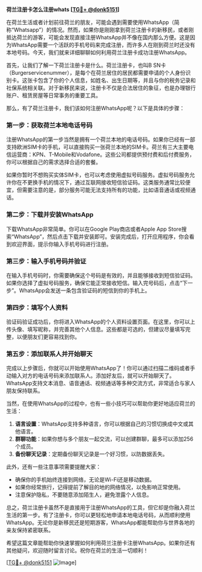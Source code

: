 **荷兰注册卡怎么注册whats [[TG💪+ @donk5151](https://t.me/s/donk5151)]**

在荷兰生活或者计划前往荷兰的朋友，可能会遇到需要使用WhatsApp（简称“Whatsapp”）的情况。然而，如果你是刚刚拿到荷兰注册卡的新移民，或者刚抵达荷兰的游客，可能会发现直接注册WhatsApp并不像在国内那么方便。这是因为WhatsApp需要一个活跃的手机号码来完成注册，而许多人在刚到荷兰时还没有本地号码。今天，我们就来详细聊聊如何利用荷兰注册卡成功注册WhatsApp。

首先，让我们了解一下荷兰注册卡是什么。荷兰注册卡，也叫B SN卡（Burgerservicenummer），是每个在荷兰居住的居民都需要申请的个人身份识别卡。这张卡包含了你的个人信息，如姓名、出生日期等，并且与你的税务记录和社保系统相关联。对于新移民来说，注册卡不仅是合法居住的象征，也是办理银行账户、租赁房屋等日常事务的重要工具。

那么，有了荷兰注册卡，我们该如何注册WhatsApp呢？以下是具体的步骤：

### 第一步：获取荷兰本地电话号码

注册WhatsApp的第一步当然是拥有一个荷兰本地的电话号码。如果你已经有一部支持欧洲SIM卡的手机，可以直接购买一张荷兰本地的SIM卡。荷兰有三大主要电信运营商：KPN、T-Mobile和Vodafone。这些公司都提供预付费和后付费服务，你可以根据自己的需求选择合适的套餐。

如果你暂时不想购买实体SIM卡，也可以考虑使用虚拟号码服务。虚拟号码服务允许你在不更换手机的情况下，通过互联网接收短信验证码。这类服务通常比较便宜，但需要注意的是，部分服务可能无法支持所有的功能，比如语音通话或视频通话。

### 第二步：下载并安装WhatsApp

下载WhatsApp非常简单。你可以在Google Play商店或者Apple App Store搜索“WhatsApp”，然后点击下载并安装即可。安装完成后，打开应用程序，你会看到欢迎界面，提示你输入手机号码进行注册。

### 第三步：输入手机号码并验证

在输入手机号码时，你需要确保这个号码是有效的，并且能够接收到短信验证码。如果你选择了虚拟号码服务，确保它能正常接收短信。输入完号码后，点击“下一步”。WhatsApp会发送一条包含验证码的短信到你的手机上。

### 第四步：填写个人资料

验证码验证成功后，你将进入WhatsApp的个人资料设置页面。在这里，你可以上传头像、填写昵称，并完善其他个人信息。这些都是可选的，但建议尽量填写完整，以便朋友们更容易找到你。

### 第五步：添加联系人并开始聊天

完成以上步骤后，你就可以开始使用WhatsApp了！你可以通过扫描二维码或者手动输入对方的电话号码来添加联系人。添加好友后，就可以开始聊天了。WhatsApp支持文本消息、语音通话、视频通话等多种交流方式，非常适合与家人朋友保持联系。

当然，在使用WhatsApp的过程中，也有一些小技巧可以帮助你更好地适应荷兰的生活：

1. **语言设置**：WhatsApp支持多种语言，你可以根据自己的习惯切换成中文或其他语言。
2. **群聊功能**：如果你想与多个朋友一起交流，可以创建群聊，最多可以添加256个成员。
3. **备份聊天记录**：定期备份聊天记录是一个好习惯，以防数据丢失。

此外，还有一些注意事项需要提醒大家：

- 确保你的手机始终连接到网络，无论是Wi-Fi还是移动数据。
- 如果你经常旅行，记得提前了解目的地的网络情况，以免影响正常使用。
- 注意保护隐私，不要随意添加陌生人，避免泄露个人信息。

总之，荷兰注册卡虽然不是直接用于注册WhatsApp的工具，但它却是你融入荷兰生活的第一步。有了注册卡，你可以更轻松地申请本地电话号码，从而顺利使用WhatsApp。无论你是新移民还是短期游客，WhatsApp都能帮助你与世界各地的亲友保持紧密联系。

希望这篇文章能帮助你快速掌握如何利用荷兰注册卡注册WhatsApp。如果你还有其他疑问，欢迎随时留言讨论。祝你在荷兰的生活一切顺利！

[[TG💪+ @donk5151](https://t.me/s/donk5151) ![Image](https://i.postimg.cc/rwNCRYN7/Snipaste-2025-04-30-17-27-05.png)]